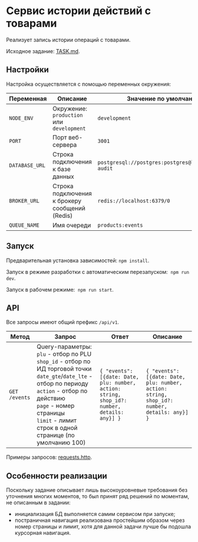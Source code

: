 # Сервис истории действий с товарами

Реализует запись истории операций с товарами.

Исходное задание: [TASK.md](./TASK.md).

## Настройки

Настройка осуществляется с помощью переменных окружения:

| Переменная     | Описание                                       | Значение по умолчанию                               |
| -------------- | ---------------------------------------------- | --------------------------------------------------- |
| `NODE_ENV`     | Окружение: `production` или `development`      | `development`                                       |
| `PORT`         | Порт веб-сервера                               | `3001`                                              |
| `DATABASE_URL` | Строка подключения к базе данных               | `postgresql://postgres:postgres@localhost/em-audit` |
| `BROKER_URL`   | Строка подключения к брокеру сообщений (Redis) | `redis://localhost:6379/0`                          |
| `QUEUE_NAME`   | Имя очереди                                    | `products:events`                                   |

## Запуск

Предварительная установка зависимостей: `npm install`.

Запуск в режиме разработки с автоматическим перезапуском:  `npm run dev`.

Запуск в рабочем режиме:  `npm run start`.

## API

Все запросы имеют общий префикс `/api/v1`.

| Метод         | Запрос                                                                                                                                                                                                                                                                   | Ответ                                                                                       | Описание                                                                                    |
| ------------- | ------------------------------------------------------------------------------------------------------------------------------------------------------------------------------------------------------------------------------------------------------------------------ | ------------------------------------------------------------------------------------------- | ------------------------------------------------------------------------------------------- |
| `GET /events` | Query-параметры: <br/> `plu` - отбор по PLU <br/> `shop_id` - отбор по ИД торговой точки <br/> `date_gte`/`date_lte` - отбор по периоду <br/> `action` - отбор по действию <br/> `page` - номер страницы <br/> `limit` - лимит строк в одной странице (по умолчанию 100) | `{ "events": [{date: Date, plu: number, action: string, shop_id?: number, details: any}] }` | `{ "events": [{date: Date, plu: number, action: string, shop_id?: number, details: any}] }` | Получение истории действий по фильтрам |

Примеры запросов: [requests.http](./requests.http).

## Особенности реализации

Поскольку задание описывает лишь высокоуровневые требования без уточнения многих моментов, то был принят ряд решений по моментам, не описанным в задании:

* инициализация БД выполняется самим сервисом при запуске;
* постраничная навигация реализована простейшим образом через номер страницы и лимит, хотя для данной задачи лучше бы подошла курсорная навигация.
